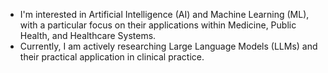 - I'm interested in Artificial Intelligence (AI) and Machine Learning (ML), with a particular focus on their applications within Medicine, Public Health, and Healthcare Systems.
- Currently, I am actively researching Large Language Models (LLMs) and their practical application in clinical practice.

<!---
ASorayaie/ASorayaie is a ✨ special ✨ repository because its `README.md` (this file) appears on your GitHub profile.
You can click the Preview link to take a look at your changes.
--->
